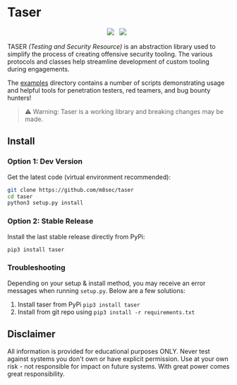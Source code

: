 # Taser
<p align="center">
    <a href="https://www.twitter.com/m8sec"><img src="https://img.shields.io/badge/Twitter-@m8sec-blue?style=plastic&logo=twitter"/></a>
    &nbsp;    
    <a href="/LICENSE"><img src="https://img.shields.io/badge/License-BSD_3--Clause-green?style=plastic&logo=github"/></a>
    &nbsp;
 </p>


TASER *(Testing and Security Resource)* is an abstraction library used to simplify the process of creating offensive security tooling. The various protocols and classes help streamline development of custom tooling during engagements.

The [examples](/examples) directory contains a number of scripts demonstrating usage and helpful tools for penetration testers, red teamers, and bug bounty hunters!

> ⚠ Warning: Taser is a working library and breaking changes may be made.


## Install
### Option 1: Dev Version
Get the latest code (virtual environment recommended):
```bash
git clone https://github.com/m8sec/taser
cd taser
python3 setup.py install
```


### Option 2: Stable Release
Install the last stable release directly from PyPi:
```bash
pip3 install taser
```


### Troubleshooting
Depending on your setup & install method, you may receive an error messages when running `setup.py`. Below are a few solutions:
1. Install taser from PyPi `pip3 install taser`
2. Install from git repo using `pip3 install -r requirements.txt`


## Disclaimer
All information is provided for educational purposes ONLY. Never test against systems you don't own or have explicit permission. Use at your own risk - not responsible for impact on future systems. With great power comes great responsibility.
